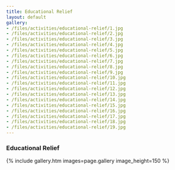```yaml
---
title: Educational Relief
layout: default
gallery:
- /files/activities/educational-relief/1.jpg
- /files/activities/educational-relief/2.jpg
- /files/activities/educational-relief/3.jpg
- /files/activities/educational-relief/4.jpg
- /files/activities/educational-relief/5.jpg
- /files/activities/educational-relief/6.jpg
- /files/activities/educational-relief/7.jpg
- /files/activities/educational-relief/8.jpg
- /files/activities/educational-relief/9.jpg
- /files/activities/educational-relief/10.jpg
- /files/activities/educational-relief/11.jpg
- /files/activities/educational-relief/12.jpg
- /files/activities/educational-relief/13.jpg
- /files/activities/educational-relief/14.jpg
- /files/activities/educational-relief/15.jpg
- /files/activities/educational-relief/16.jpg
- /files/activities/educational-relief/17.jpg
- /files/activities/educational-relief/18.jpg
- /files/activities/educational-relief/19.jpg
---
```


### Educational Relief
{% include gallery.htm images=page.gallery image_height=150 %}